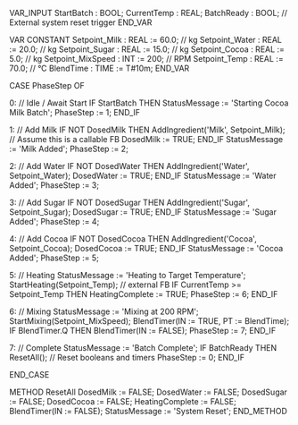 VAR_INPUT
    StartBatch       : BOOL;
    CurrentTemp      : REAL;
    BatchReady       : BOOL; // External system reset trigger
END_VAR

VAR CONSTANT
    Setpoint_Milk        : REAL := 60.0;   // kg
    Setpoint_Water       : REAL := 20.0;   // kg
    Setpoint_Sugar       : REAL := 15.0;   // kg
    Setpoint_Cocoa       : REAL := 5.0;    // kg
    Setpoint_MixSpeed    : INT := 200;     // RPM
    Setpoint_Temp        : REAL := 70.0;   // °C
    BlendTime            : TIME := T#10m;
END_VAR

CASE PhaseStep OF

0: // Idle / Await Start
    IF StartBatch THEN
        StatusMessage := 'Starting Cocoa Milk Batch';
        PhaseStep := 1;
    END_IF

1: // Add Milk
    IF NOT DosedMilk THEN
        AddIngredient('Milk', Setpoint_Milk); // Assume this is a callable FB
        DosedMilk := TRUE;
    END_IF
    StatusMessage := 'Milk Added';
    PhaseStep := 2;

2: // Add Water
    IF NOT DosedWater THEN
        AddIngredient('Water', Setpoint_Water);
        DosedWater := TRUE;
    END_IF
    StatusMessage := 'Water Added';
    PhaseStep := 3;

3: // Add Sugar
    IF NOT DosedSugar THEN
        AddIngredient('Sugar', Setpoint_Sugar);
        DosedSugar := TRUE;
    END_IF
    StatusMessage := 'Sugar Added';
    PhaseStep := 4;

4: // Add Cocoa
    IF NOT DosedCocoa THEN
        AddIngredient('Cocoa', Setpoint_Cocoa);
        DosedCocoa := TRUE;
    END_IF
    StatusMessage := 'Cocoa Added';
    PhaseStep := 5;

5: // Heating
    StatusMessage := 'Heating to Target Temperature';
    StartHeating(Setpoint_Temp); // external FB
    IF CurrentTemp >= Setpoint_Temp THEN
        HeatingComplete := TRUE;
        PhaseStep := 6;
    END_IF

6: // Mixing
    StatusMessage := 'Mixing at 200 RPM';
    StartMixing(Setpoint_MixSpeed);
    BlendTimer(IN := TRUE, PT := BlendTime);
    IF BlendTimer.Q THEN
        BlendTimer(IN := FALSE);
        PhaseStep := 7;
    END_IF

7: // Complete
    StatusMessage := 'Batch Complete';
    IF BatchReady THEN
        ResetAll(); // Reset booleans and timers
        PhaseStep := 0;
    END_IF

END_CASE

METHOD ResetAll
DosedMilk := FALSE;
DosedWater := FALSE;
DosedSugar := FALSE;
DosedCocoa := FALSE;
HeatingComplete := FALSE;
BlendTimer(IN := FALSE);
StatusMessage := 'System Reset';
END_METHOD
